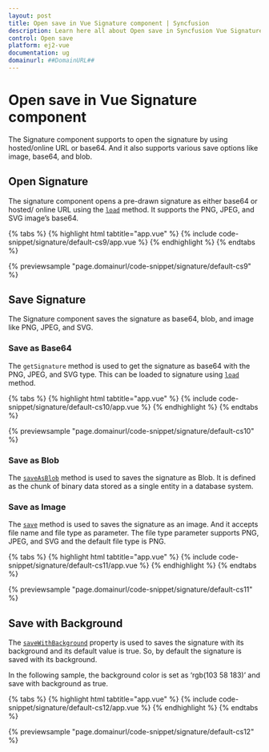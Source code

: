 ```yaml
---
layout: post
title: Open save in Vue Signature component | Syncfusion
description: Learn here all about Open save in Syncfusion Vue Signature component of Syncfusion Essential JS 2 and more.
control: Open save 
platform: ej2-vue
documentation: ug
domainurl: ##DomainURL##
---
```


# Open save in Vue Signature component

The Signature component supports to open the signature by using hosted/online URL or base64. And it also supports various save options like image, base64, and blob.

## Open Signature

The signature component opens a pre-drawn signature as either base64 or hosted/ online URL using the [`load`](https://ej2.syncfusion.com/vue/documentation/api/signature/#load) method. It supports the PNG, JPEG, and SVG image’s base64.

{% tabs %}
{% highlight html tabtitle="app.vue" %}
{% include code-snippet/signature/default-cs9/app.vue %}
{% endhighlight %}
{% endtabs %}
        
{% previewsample "page.domainurl/code-snippet/signature/default-cs9" %}

## Save Signature

The Signature component saves the signature as base64, blob, and image like PNG, JPEG, and SVG.

### Save as Base64

The `getSignature` method is used to get the signature as base64 with the PNG, JPEG, and SVG type. This can be loaded to signature using [`load`](https://ej2.syncfusion.com/vue/documentation/api/signature/#load) method.

{% tabs %}
{% highlight html tabtitle="app.vue" %}
{% include code-snippet/signature/default-cs10/app.vue %}
{% endhighlight %}
{% endtabs %}
        
{% previewsample "page.domainurl/code-snippet/signature/default-cs10" %}

### Save as Blob

The [`saveAsBlob`](https://ej2.syncfusion.com/vue/documentation/api/signature/#saveasblob) method is used to saves the signature as Blob. It is defined as the chunk of binary data stored as a single entity in a database system.

### Save as Image

The [`save`](https://ej2.syncfusion.com/vue/documentation/api/signature/#save) method is used to saves the signature as an image. And it accepts file name and file type as parameter. The file type parameter supports PNG, JPEG, and SVG and the default file type is PNG.

{% tabs %}
{% highlight html tabtitle="app.vue" %}
{% include code-snippet/signature/default-cs11/app.vue %}
{% endhighlight %}
{% endtabs %}
        
{% previewsample "page.domainurl/code-snippet/signature/default-cs11" %}

## Save with Background

The [`saveWithBackground`](https://ej2.syncfusion.com/vue/documentation/api/signature/#savewithbackground) property is used to saves the signature with its background and its default value is true. So, by default the signature is saved with its background.

In the following sample, the background color is set as ‘rgb(103 58 183)’ and save with background as true.

{% tabs %}
{% highlight html tabtitle="app.vue" %}
{% include code-snippet/signature/default-cs12/app.vue %}
{% endhighlight %}
{% endtabs %}
        
{% previewsample "page.domainurl/code-snippet/signature/default-cs12" %}